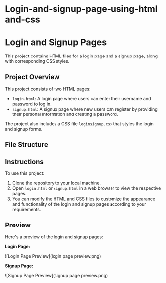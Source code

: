 # Login-and-signup-page-using-html and-css
# Login and Signup Pages

This project contains HTML files for a login page and a signup page, along with corresponding CSS styles.

## Project Overview

This project consists of two HTML pages:
- `login.html`: A login page where users can enter their username and password to log in.
- `signup.html`: A signup page where new users can register by providing their personal information and creating a password.

The project also includes a CSS file `loginsignup.css` that styles the login and signup forms.

## File Structure


## Instructions

To use this project:

1. Clone the repository to your local machine.
2. Open `login.html` or `signup.html` in a web browser to view the respective pages.
3. You can modify the HTML and CSS files to customize the appearance and functionality of the login and signup pages according to your requirements.

## Preview

Here's a preview of the login and signup pages:

**Login Page:**

![Login Page Preview](login page preview.png)

**Signup Page:**

![Signup Page Preview](signup page preview.png)

